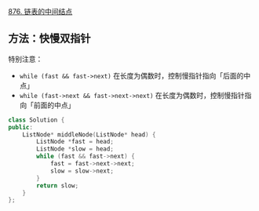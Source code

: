 [876. 链表的中间结点](https://leetcode-cn.com/problems/middle-of-the-linked-list/)

## 方法：快慢双指针

特别注意：

- `while (fast && fast->next)` 在长度为偶数时，控制慢指针指向「后面的中点」
- `while (fast->next && fast->next->next)` 在长度为偶数时，控制慢指针指向「前面的中点」

```c++
class Solution {
public:
    ListNode* middleNode(ListNode* head) {
        ListNode *fast = head;
        ListNode *slow = head;
        while (fast && fast->next) {
            fast = fast->next->next;
            slow = slow->next;
        }
        return slow;
    }
};
```

